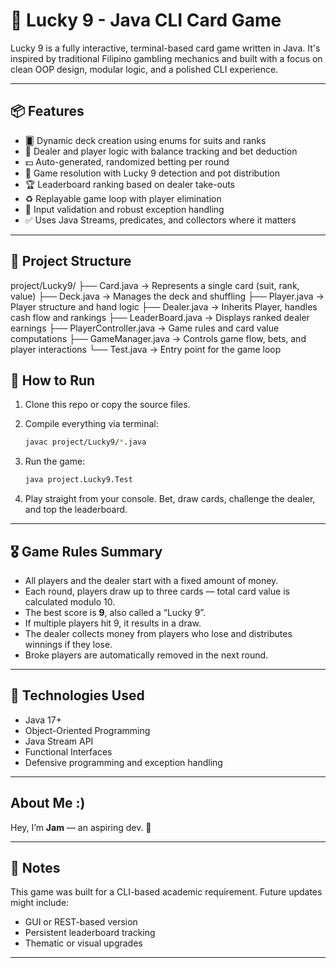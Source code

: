 
# 🎲 Lucky 9 - Java CLI Card Game

Lucky 9 is a fully interactive, terminal-based card game written in Java. It's inspired by traditional Filipino gambling mechanics and built with a focus on clean OOP design, modular logic, and a polished CLI experience.

---

## 📦 Features

- 🂠 Dynamic deck creation using enums for suits and ranks  
- 👤 Dealer and player logic with balance tracking and bet deduction  
- 💵 Auto-generated, randomized betting per round  
- 🧮 Game resolution with Lucky 9 detection and pot distribution  
- 🏆 Leaderboard ranking based on dealer take-outs  
- ♻️ Replayable game loop with player elimination  
- 🚫 Input validation and robust exception handling  
- ✅ Uses Java Streams, predicates, and collectors where it matters  

---

## 📁 Project Structure

project/Lucky9/
├── Card.java               → Represents a single card (suit, rank, value)
├── Deck.java               → Manages the deck and shuffling
├── Player.java             → Player structure and hand logic
├── Dealer.java             → Inherits Player, handles cash flow and rankings
├── LeaderBoard.java        → Displays ranked dealer earnings
├── PlayerController.java   → Game rules and card value computations
├── GameManager.java        → Controls game flow, bets, and player interactions
└── Test.java               → Entry point for the game loop


## 🚀 How to Run

1. Clone this repo or copy the source files.  
2. Compile everything via terminal:
   ```bash
   javac project/Lucky9/*.java

3. Run the game:

   ```bash
   java project.Lucky9.Test
   ```
4. Play straight from your console. Bet, draw cards, challenge the dealer, and top the leaderboard.

---

## 🎖️ Game Rules Summary

* All players and the dealer start with a fixed amount of money.
* Each round, players draw up to three cards — total card value is calculated modulo 10.
* The best score is **9**, also called a “Lucky 9”.
* If multiple players hit 9, it results in a draw.
* The dealer collects money from players who lose and distributes winnings if they lose.
* Broke players are automatically removed in the next round.

---

## 🧠 Technologies Used

* Java 17+
* Object-Oriented Programming
* Java Stream API
* Functional Interfaces
* Defensive programming and exception handling

---

## About Me :)

Hey, I’m **Jam** — an aspiring dev. 👋

---

## 📌 Notes

This game was built for a CLI-based academic requirement. Future updates might include:

* GUI or REST-based version
* Persistent leaderboard tracking
* Thematic or visual upgrades

---
